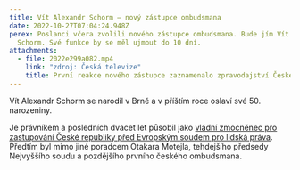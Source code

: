 ```yaml
---
title: Vít Alexandr Schorm – nový zástupce ombudsmana
date: 2022-10-27T07:04:24.948Z
perex: Poslanci včera zvolili nového zástupce ombudsmana. Bude jím Vít Alexandr
  Schorm. Své funkce by se měl ujmout do 10 dní.
attachments:
  - file: 2022e299a082.mp4
    link: "zdroj: Česká televize"
    title: První reakce nového zástupce zaznamenalo zpravodajství České televize
---
```

Vít Alexandr Schorm se narodil v Brně a v příštím roce oslaví své 50. narozeniny. 

Je právníkem a posledních dvacet let působil jako [vládní zmocněnec pro zastupování České republiky před Evropským soudem pro lidská práva](https://justice.cz/web/msp/zpravodaj). Předtím byl mimo jiné poradcem Otakara Motejla, tehdejšího předsedy Nejvyššího soudu a pozdějšího prvního českého ombudsmana.